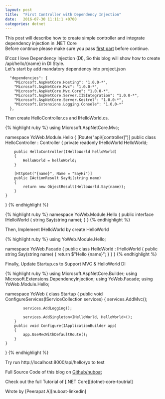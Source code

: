 ```yaml
---
layout: post
title:  "First Controller with Dependency Injection"
date:   2016-07-30 11:11:1 +0700
categories: dotnet
---
```


This post will describe how to create simple controller and integrate dependency injection in .NET Core<br>
Before continue please make sure you pass [first part][dotnet-start-mvc-core] before continue.

B'coz I love Dependency Injection (DI), So this blog will show how to create /api/hello/{name} in DI Style.<br> 
Let's start by add mandatory dependency into project.json

```
  "dependencies": {
    "Microsoft.AspNetCore.Hosting": "1.0.0-*",
    "Microsoft.AspNetCore.Mvc": "1.0.0-*",
    "Microsoft.AspNetCore.Mvc.Core": "1.0.0-*",
    "Microsoft.AspNetCore.Server.IISIntegration": "1.0.0-*",
    "Microsoft.AspNetCore.Server.Kestrel": "1.0.0-*",
    "Microsoft.Extensions.Logging.Console": "1.0.0-*"
  },
```

Then create HelloController.cs and IHelloWorld.cs.

{% highlight ruby %}
using Microsoft.AspNetCore.Mvc;

namespace YoWeb.Module.Hello
{
    [Route("api/[controller]")]
    public class HelloController : Controller
    {
        private readonly IHelloWorld HelloWorld;

        public HelloController(IHelloWorld helloWorld)
        {
            HelloWorld = helloWorld;
        }

        [HttpGet("{name}", Name = "SayHi")]
        public IActionResult SayHi(string name)
        {
            return new ObjectResult(HelloWorld.Say(name));
        }
    }
}
{% endhighlight %}

{% highlight ruby %}
namespace YoWeb.Module.Hello
{
    public interface IHelloWorld
    {
        string Say(string name);
    }
}
{% endhighlight %}

Then, Implement IHelloWorld by create HelloWorld

{% highlight ruby %}
using YoWeb.Module.Hello;

namespace YoWeb.Facade
{
    public class HelloWorld : IHelloWorld
    {
        public string Say(string name) 
        {
            return $"Hello {name}";
        }
    }
}
{% endhighlight %}

Finally, Update Startup.cs to Support MVC & HelloWorld DI

{% highlight ruby %}
using Microsoft.AspNetCore.Builder;
using Microsoft.Extensions.DependencyInjection;
using YoWeb.Facade;
using YoWeb.Module.Hello;

namespace YoWeb
{
    class Startup
    {
        public void ConfigureServices(IServiceCollection services) 
        {
            services.AddMvc();

            services.AddLogging();

            services.AddSingleton<IHelloWorld, HelloWorld>();
        }
        public void Configure(IApplicationBuilder app)
        {
            app.UseMvcWithDefaultRoute();
        }
    }
}
{% endhighlight %}

Try run http://localhost:8000/api/hello/yo to test

Full Source Code of this blog on [Github/nuboat][dotnet-core-exam]

Check out the full Tutorial of [.NET Core][dotnet-core-toutrial]

Wrote by [Peerapat A][nuboat-linkedin]

[dotnet-start-mvc-core]: https://www.pullmasi.com/dotnet/2016/07/27/start-dotnet-core-mvc.html
[dotnet-core-exam]: https://github.com/nuboat/yoweb/tree/first_controller

